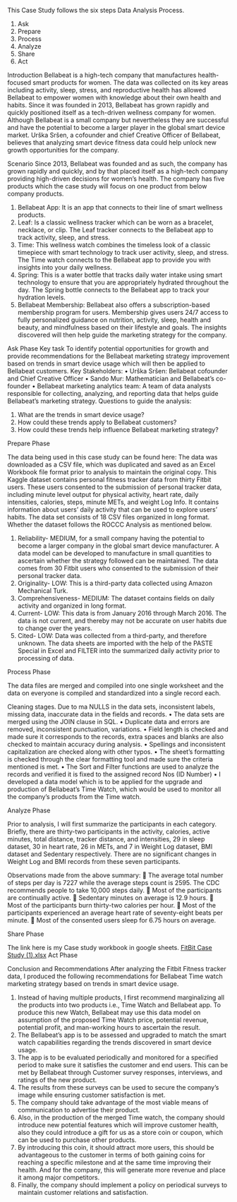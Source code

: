 This Case Study follows the six steps Data Analysis Process.
1.	Ask
2.	Prepare
3.	Process
4.	Analyze
5.	Share 
6.	Act

Introduction
Bellabeat is a high-tech company that manufactures health-focused smart products for women. The data was collected on its key areas including activity, sleep, stress, and reproductive health has allowed Bellabeat to empower women with knowledge about their own health and habits. Since it was founded in 2013, Bellabeat has grown rapidly and quickly positioned itself as a tech-driven wellness company for women. Although Bellabeat is a small company but nevertheless they are successful and have the potential to become a larger player in the global smart device market. Urška Sršen, a cofounder and chief Creative Officer of Bellabeat, believes that analyzing smart device fitness data could help unlock new growth opportunities for the company.

Scenario
Since 2013, Bellabeat was founded and as such, the company has grown rapidly and quickly, and by that placed itself as a high-tech company providing high-driven decisions for women’s health. The company has five products which the case study will focus on one product from below company products.
1.	Bellabeat App: It is an app that connects to their line of smart wellness products.
2.	Leaf: Is a classic wellness tracker which can be worn as a bracelet, necklace, or clip. The Leaf tracker connects to the Bellabeat app to track activity, sleep, and stress.
3.	Time: This wellness watch combines the timeless look of a classic timepiece with smart technology to track user activity, sleep, and stress. The Time watch connects to the Bellabeat app to provide you with insights into your daily wellness.
4.	Spring: This is a water bottle that tracks daily water intake using smart technology to ensure that you are appropriately hydrated throughout the day. The Spring bottle connects to the Bellabeat app to track your hydration levels.
5.	Bellabeat Membership: Bellabeat also offers a subscription-based membership program for users. Membership gives users 24/7 access to fully personalized guidance on nutrition, activity, sleep, health and beauty, and mindfulness based on their lifestyle and goals.
 The insights discovered will then help guide the marketing strategy for the company.

Ask Phase
Key task
To identify potential opportunities for growth and provide recommendations for the Bellabeat marketing strategy improvement based on trends in smart device usage which will then be applied to Bellabeat customers.
Key Stakeholders:
•	Urška Sršen: Bellabeat cofounder and Chief Creative Officer
•	Sando Mur: Mathematician and Bellabeat’s co-founder
•	Bellabeat marketing analytics team: A team of data analysts responsible for collecting, analyzing, and reporting data that helps guide Bellabeat’s marketing strategy.
 Questions to guide the analysis:
1.	What are the trends in smart device usage?
2.	How could these trends apply to Bellabeat customers?
3.	How could these trends help influence Bellabeat marketing strategy?

Prepare Phase

The data being used in this case study can be found here: 
The data was downloaded as a CSV file, which was duplicated and saved as an Excel Workbook file format prior to analysis to maintain the original copy. This Kaggle dataset contains personal fitness tracker data from thirty Fitbit users. These users consented to the submission of personal tracker data, including minute level output for physical activity, heart rate, daily intensities, calories, steps, minute METs, and weight Log Info. It contains information about users’ daily activity that can be used to explore users’ habits. The data set consists of 18 CSV files organized in long format.
Whether the dataset follows the ROCCC Analysis as mentioned below.
1.	Reliability- MEDIUM, for a small company having the potential to become a larger company in the global smart device manufacturer. A data model can be developed to manufacture in small quantities to ascertain whether the strategy followed can be maintained. The data comes from 30 Fitbit users who consented to the submission of their personal tracker data.
2.	Originality- LOW: This is a third-party data collected using Amazon Mechanical Turk.
3.	Comprehensiveness- MEDIUM: The dataset contains fields on daily activity and organized in long format.
4.	Current- LOW: This data is from January 2016 through March 2016. The data is not current, and thereby may not be accurate on user habits due to change over the years.
5.	Cited- LOW: Data was collected from a third-party, and therefore unknown.
The data sheets are imported with the help of the PASTE Special in Excel and FILTER into the summarized daily activity prior to processing of data.

Process Phase

The data files are merged and compiled into one single worksheet and the data on everyone is compiled and standardized into a single record each.

Cleaning stages.
Due to ma NULLS in the data sets, inconsistent labels, missing data, inaccurate data in the fields and records.
•	The data sets are merged using the JOIN clause in SQL.
•	Duplicate data and errors are removed, inconsistent punctuation, variations.
•	Field length is checked and made sure it corresponds to the records, extra spaces and blanks are also checked to maintain accuracy during analysis.
•	Spellings and inconsistent capitalization are checked along with other typos.
•	The sheet’s formatting is checked through the clear formatting tool and made sure the criteria mentioned is met.
•	The Sort and Filter functions are used to analyze the records and verified it is fixed to the assigned record Nos (ID Number)
•	I developed a data model which is to be applied for the upgrade and production of Bellabeat’s Time Watch, which would be used to monitor all the company’s products from the Time watch.

Analyze Phase

Prior to analysis, I will first summarize the participants in each category.
Briefly, there are thirty-two participants in the activity, calories, active minutes, total distance, tracker distance, and intensities, 29 in sleep dataset, 30 in heart rate, 26 in METs, and 7 in Weight Log dataset, BMI dataset and Sedentary respectively.
There are no significant changes in Weight Log and BMI records from these seven participants.

Observations made from the above summary:
	The average total number of steps per day is 7227 while the average steps count is 2595. The CDC recommends people to take 10,000 steps daily.
	Most of the participants are continually active.
	Sedentary minutes on average is 12.9 hours.
	Most of the participants burn thirty-two calories per hour.
	Most of the participants experienced an average heart rate of seventy-eight beats per minute.
	Most of the consented users sleep for 6.75 hours on average.

Share Phase

The link here is my Case study workbook in google sheets.
[FitBit Case Study (1).xlsx](https://1drv.ms/x/c/36ec20b0f1be2167/EUtxaNks3mdKuoRtL2Cv_rkBDRZsJOnGIguhaQt44wDpUQ?e=uY3DXl)
Act Phase

Conclusion and Recommendations
After analyzing the Fitbit Fitness tracker data, I produced the following recommendations for Bellabeat Time watch marketing strategy based on trends in smart device usage.
1.	Instead of having multiple products, I first recommend marginalizing all the products into two products i.e., Time Watch and Bellabeat app. To produce this new Watch, Bellabeat may use this data model on assumption of the proposed Time Watch price, potential revenue, potential profit, and man-working hours to ascertain the result.
2.	The Bellabeat’s app is to be assessed and upgraded to match the smart watch capabilities regarding the trends discovered in smart device usage.
3.	The app is to be evaluated periodically and monitored for a specified period to make sure it satisfies the customer and end users. This can be met by Bellabeat through Customer survey responses, interviews, and ratings of the new product.
4.	The results from these surveys can be used to secure the company’s image while ensuring customer satisfaction is met.
5.	The company should take advantage of the most viable means of communication to advertise their product.
6.	Also, in the production of the merged Time watch, the company should introduce new potential features which will improve customer health, also they could introduce a gift for us as a store coin or coupon, which can be used to purchase other products.
7.	By introducing this coin, it should attract more users, this should be advantageous to the customer in terms of both gaining coins for reaching a specific milestone and at the same time improving their health. And for the company, this will generate more revenue and place it among major competitors.
8.	Finally, the company should implement a policy on periodical surveys to maintain customer relations and satisfaction.
